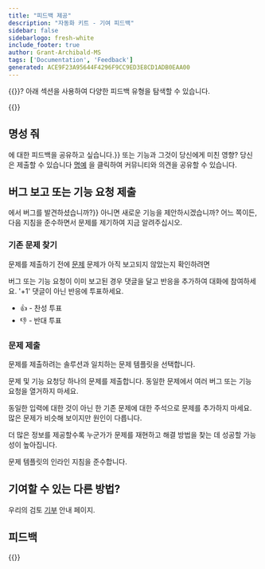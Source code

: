```yaml
---
title: "피드백 제공"
description: "자동화 키트 - 기여 피드백"
sidebar: false
sidebarlogo: fresh-white
include_footer: true
author: Grant-Archibald-MS
tags: ['Documentation', 'Feedback']
generated: ACE9F23A95644F4296F9CC9ED3E8CD1ADB0EAA00
---
```


{{<product-name>}}? 아래 섹션을 사용하여 다양한 피드백 유형을 탐색할 수 있습니다.

{{<toc>}}

## 명성 줘

에 대한 피드백을 공유하고 싶습니다.<product-name>}} 또는 기능과 그것이 당신에게 미친 영향? 당신은 제출할 수 있습니다 [명예](https://github.com/microsoft/powercat-automation-kit/issues/new?assignees=&labels=automation-kit%2Ckudos&template=4-automation-kit-kudos.yml&title=%5BAutomation+Kit+-+Kudos%5D+Your+summary) 을 클릭하여 커뮤니티와 의견을 공유할 수 있습니다.

## 버그 보고 또는 기능 요청 제출

에서 버그를 발견하셨습니까?<product-name>}} 아니면 새로운 기능을 제안하시겠습니까? 어느 쪽이든, 다음 지침을 준수하면서 문제를 제기하여 지금 알려주십시오.

### 기존 문제 찾기

문제를 제출하기 전에 [문제](https://github.com/microsoft/automation-kit/issues) 문제가 아직 보고되지 않았는지 확인하려면

버그 또는 기능 요청이 이미 보고된 경우 댓글을 달고 반응을 추가하여 대화에 참여하세요. '+1' 댓글이 아닌 반응에 투표하세요.

- 👍 - 찬성 투표
- 👎 - 반대 투표

### 문제 제출

문제를 제출하려는 솔루션과 일치하는 문제 템플릿을 선택합니다.

문제 및 기능 요청당 하나의 문제를 제출합니다. 동일한 문제에서 여러 버그 또는 기능 요청을 열거하지 마세요.

동일한 입력에 대한 것이 아닌 한 기존 문제에 대한 주석으로 문제를 추가하지 마세요. 많은 문제가 비슷해 보이지만 원인이 다릅니다.

더 많은 정보를 제공할수록 누군가가 문제를 재현하고 해결 방법을 찾는 데 성공할 가능성이 높아집니다.

문제 템플릿의 인라인 지침을 준수합니다.

## 기여할 수 있는 다른 방법?

우리의 검토 [기부](/ko/contribution) 안내 페이지.

## 피드백

{{<questions name="/content/ko/contribution/feedback.json" completed="피드백을 제공해 주셔서 감사합니다." showNavigationButtons="false" locale="ko">}}
